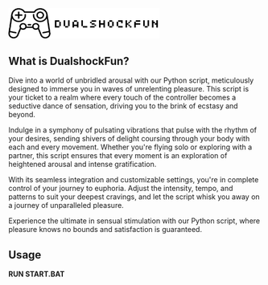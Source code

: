 <img src="dualshockfunlogo.svg" alt="dualshockfun logo" width="300px"/>

What is DualshockFun?
-------------
Dive into a world of unbridled arousal with our Python script, meticulously designed to immerse you in waves of unrelenting pleasure. This script is your ticket to a realm where every touch of the controller becomes a seductive dance of sensation, driving you to the brink of ecstasy and beyond.

Indulge in a symphony of pulsating vibrations that pulse with the rhythm of your desires, sending shivers of delight coursing through your body with each and every movement. Whether you're flying solo or exploring with a partner, this script ensures that every moment is an exploration of heightened arousal and intense gratification.

With its seamless integration and customizable settings, you're in complete control of your journey to euphoria. Adjust the intensity, tempo, and patterns to suit your deepest cravings, and let the script whisk you away on a journey of unparalleled pleasure.

Experience the ultimate in sensual stimulation with our Python script, where pleasure knows no bounds and satisfaction is guaranteed.

Usage
-------------
**RUN START.BAT**
